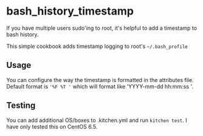 # bash_history_timestamp

If you have multiple users sudo'ing to root, it's helpful to add a timestamp to bash history.

This simple cookbook adds timestamp logging to root's `~/.bash_profile`

## Usage
You can configure the way the timestamp is formatted in the attributes file.  Default format is `'%F %T '` which will format like 'YYYY-mm-dd hh:mm:ss '.

## Testing
You can add additional OS/boxes to .kitchen.yml and run `kitchen test`.  I have only tested this on CentOS 6.5.
